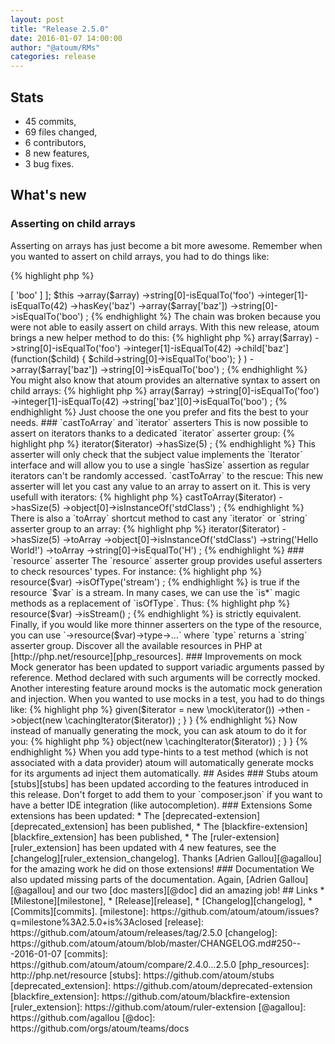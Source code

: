 ```yaml
---
layout: post
title: "Release 2.5.0"
date: 2016-01-07 14:00:00
author: "@atoum/RMs"
categories: release
---
```


## Stats

* 45 commits,
* 69 files changed,
* 6 contributors,
* 8 new features,
* 3 bug fixes.

## What's new

### Asserting on child arrays

Asserting on arrays has just become a bit more awesome. Remember when you wanted to assert on child arrays, you had to do things like:

{% highlight php %}
<?php 

$array = [
    'foo',
    42,
    'baz' => [
        'boo'
    ]
];

$this
    ->array($array)
        ->string[0]-isEqualTo('foo')
        ->integer[1]-isEqualTo(42)
        ->hasKey('baz')
    ->array($array['baz'])
        ->string[0]->isEqualTo('boo')
;
{% endhighlight %}

The chain was broken because you were not able to easily assert on child arrays. With this new release, atoum brings a
new helper method to do this:

{% highlight php %}
<?php

$this
    ->array($array)
        ->string[0]-isEqualTo('foo')
        ->integer[1]-isEqualTo(42)
        ->child['baz'](function($child) {
                $child->string[0]->isEqualTo('boo');
            }
        )
    ->array($array['baz'])
        ->string[0]->isEqualTo('boo')
;
{% endhighlight %}

You might also know that atoum provides an alternative syntax to assert on child arrays:

{% highlight php %}
<?php

$this
    ->array($array)
        ->string[0]-isEqualTo('foo')
        ->integer[1]-isEqualTo(42)
        ->string['baz'][0]->isEqualTo('boo')
;
{% endhighlight %}

Just choose the one you prefer and fits the best to your needs.

### `castToArray` and `iterator` asserters

This is now possible to assert on iterators thanks to a dedicated `iterator` asserter group:

{% highlight php %}
<?php

$iterator = new \someIterator();

$this
    ->iterator($iterator)
        ->hasSize(5)
;
{% endhighlight %}

This asserter will only check that the subject value implements the `Iterator` interface and will allow you to use a 
single `hasSize` assertion as regular iterators can't be randomly accessed.

`castToArray` to the rescue: This new asserter will let you cast any value to an array to assert on it. This is very usefull
with iterators:

{% highlight php %}
<?php

$this
    ->castToArray($iterator)
        ->hasSize(5)
        ->object[0]->isInstanceOf('stdClass')
;
{% endhighlight %}

There is also a `toArray` shortcut method to cast any `iterator` or `string` asserter group to an array:

{% highlight php %}
<?php

$this
    ->iterator($iterator)
        ->hasSize(5)
        ->toArray
            ->object[0]->isInstanceOf('stdClass')
            
    ->string('Hello World!')
        ->toArray
            ->string[0]->isEqualTo('H')
;
{% endhighlight %}

### `resource` asserter

The `resource` asserter group provides useful asserters to check resources' types. For instance:
{% highlight php %}
<?php

$this
    ->resource($var)
        ->isOfType('stream')
;
{% endhighlight %}

is true if the resource `$var` is a stream. In many cases, we can use the `is*` 
magic methods as a replacement of `isOfType`. Thus:
{% highlight php %}
<?php

$this
    ->resource($var)
        ->isStream()
;
{% endhighlight %}

is strictly equivalent.

Finally, if you would like more thinner asserters on the type of the resource, you can use `->resource($var)->type->…` 
where `type` returns a `string` asserter group.

Discover all the available resources in PHP at [http://php.net/resource][php_resources].

### Improvements on mock

Mock generator has been updated to support variadic arguments passed by reference. Method declared with such arguments
will be correctly mocked.

Another interesting feature around mocks is the automatic mock generation and injection. When you wanted to use mocks
in a test, you had to do things like:
 
{% highlight php %}
<?php

class cachingIterator extends atoum
{
    public function test__construct()
    {
        $this
            ->given($iterator = new \mock\iterator())
            ->then
                ->object(new \cachingIterator($iterator))               
        ;
    }
}
{% endhighlight %}

Now instead of manually generating the mock, you can ask atoum to do it for you:
 
{% highlight php %}
<?php

class cachingIterator extends atoum
{
    public function test__construct(\iterator $iterator)
    {
        $this
            ->object(new \cachingIterator($iterator))               
        ;
    }
}
{% endhighlight %}

When you add type-hints to a test method (which is not associated with a data provider) atoum will automatically generate 
mocks for its arguments ad inject them automatically.

## Asides

### Stubs

atoum [stubs][stubs] has been updated according to the features introduced in this release. Don't forget to add
them to your `composer.json` if you want to have a better IDE integration (like autocompletion).

### Extensions

Some extensions has been updated:

* The [deprecated-extension][deprecated_extension] has been published,
* The [blackfire-extension][blackfire_extension] has been published,
* The [ruler-extension][ruler_extension] has been updated with 4 new features, see the [changelog][ruler_extension_changelog].

Thanks [Adrien Gallou][@agallou] for the amazing work he did on those extensions!

### Documentation

We also updated missing parts of the documentation. Again, [Adrien Gallou][@agallou] and our two [doc masters][@doc] did an amazing job!

## Links

* [Milestone][milestone],
* [Release][release],
* [Changelog][changelog],
* [Commits][commits].

[milestone]: https://github.com/atoum/atoum/issues?q=milestone%3A2.5.0+is%3Aclosed
[release]: https://github.com/atoum/atoum/releases/tag/2.5.0
[changelog]: https://github.com/atoum/atoum/blob/master/CHANGELOG.md#250---2016-01-07
[commits]: https://github.com/atoum/atoum/compare/2.4.0...2.5.0
[php_resources]: http://php.net/resource
[stubs]: https://github.com/atoum/stubs
[deprecated_extension]: https://github.com/atoum/deprecated-extension
[blackfire_extension]: https://github.com/atoum/blackfire-extension
[ruler_extension]: https://github.com/atoum/ruler-extension
[@agallou]: https://github.com/agallou
[@doc]: https://github.com/orgs/atoum/teams/docs
